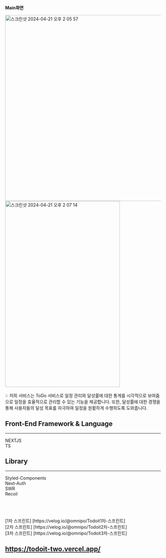 **Main화면**


<img width="678" height="600" alt="스크린샷 2024-04-21 오후 2 05 57" src="https://github.com/ToDo-Service/ToDoIt-FE/assets/94547692/ae373570-743e-4743-9c44-428f6e320778">

<img width="371" height="600" alt="스크린샷 2024-04-21 오후 2 07 14" src="https://github.com/ToDo-Service/ToDoIt-FE/assets/94547692/75b10747-c80b-408f-ad42-c1d1c64b548d">


</br>
</br>

<aside>
💡 저희 서비스는 ToDo 서비스로 일정 관리와 달성률에 대한 통계를 시각적으로 보여줌으로 일정을 효율적으로 관리할 수 있는 기능을 제공합니다.
또한, 달성률에 대한 경쟁을 통해 사용자들의 달성 목표를 자극하여 일정을 원활하게 수행하도록 도와줍니다.

</aside>

## Front-End Framework & Language

---

<aside>
 NEXTJS
</aside>

<aside>
TS
</aside>

## Library

---

<aside>
Styled-Components

</aside>

<aside>
 Next-Auth

</aside>

<aside>
 SWR

</aside>

<aside>
Recoil

</aside>
</br>
</br>
</br>
</br>
[1차 스프린트] [https://velog.io/@omnipo/Todoit1차-스프린트]</br>
[2차 스프린트] [https://velog.io/@omnipo/Todoit2차-스프린트]</br>
[3차 스프린트] [https://velog.io/@omnipo/Todoit3차-스프린트]

## https://todoit-two.vercel.app/
